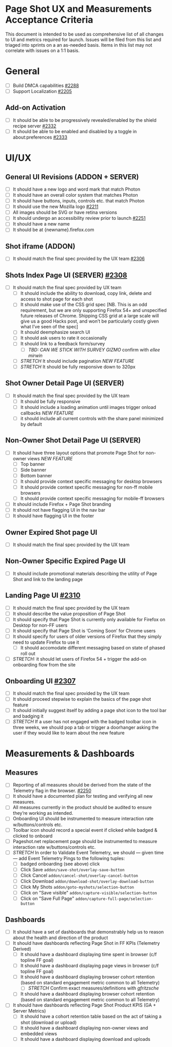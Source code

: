 # Page Shot UX and Measurements Acceptance Criteria

This document is intended to be used as comprehensive list of all changes to UI
and metrics required for launch. Issues will be filed from this list and
triaged into sprints on a an as-needed basis. Items in this list may not
correlate with issues on a 1:1 basis.

# General
- [ ] Build DMCA capabilities [#2288](https://github.com/mozilla-services/pageshot/issues/2288)
- [ ] Support Localization [#2205](https://github.com/mozilla-services/pageshot/issues/2205)

## Add-on Activation
- [ ] It should be able to be progressively revealed/enabled by the shield recipe server [#2332](https://github.com/mozilla-services/pageshot/issues/2332)
- [ ] It should be able to be enabled and disabled by a toggle in about:preferences [#2333](https://github.com/mozilla-services/pageshot/issues/2333)

# UI/UX

## General UI Revisions (ADDON + SERVER)
- [ ] It should have a new logo and word mark that match Photon
- [ ] It should have an overall color system that matches Photon
- [ ] It should have buttons, inputs, controls etc. that match Photon
- [ ] It should use the new Mozilla logo [#2211](https://github.com/mozilla-services/pageshot/issues/2211)
- [ ] All images should be SVG or have retina versions
- [ ] It should undergo an accessibility review prior to launch [#2251](https://github.com/mozilla-services/pageshot/issues/2251)
- [ ] It should have a new name
- [ ] It should be at {newname}.firefox.com

## Shot iframe (ADDON)
- [ ] It should match the final spec provided by the UX team [#2306](https://github.com/mozilla-services/pageshot/issues/2306)

## Shots Index Page UI (SERVER) [#2308](https://github.com/mozilla-services/pageshot/issues/2308)
- [ ] It should match the final spec provided by UX team
  - [ ] It should include the ability to download, copy link, delete and access to shot page for each shot
  - [ ] It should make use of the CSS grid spec [NB. This is an odd requirement, but we are only supporting Firefox 54+ and unspecified future releases of Chrome. Shipping CSS grid at a large scale will give us a good Hacks post, and won’t be particularly costly given what I’ve seen of the spec]
  - [ ] It should deemphasize search UI
  - [ ] It should ask users to rate it occasionally
  - [ ] It should link to a feedback form/survey
    - [ ] *TBD: CAN WE STICK WITH SURVEY GIZMO* confirm with *ellee mirwin*
  - [ ] *STRETCH* It should include pagination *NEW FEATURE*
  - [ ] *STRETCH* It should be fully responsive down to 320px

## Shot Owner Detail Page UI (SERVER)
- [ ] It should match the final spec provided by the UX team
  - [ ] It should be fully responsive
  - [ ] It should include a loading animation until images trigger onload callbacks *NEW FEATURE*
  - [ ] it should include all current controls with the share panel minimized by default

## Non-Owner Shot Detail Page UI (SERVER)
  - [ ] It should have three layout options that promote Page Shot for non-owner views *NEW FEATURE*
    - [ ] Top banner
    - [ ] Side banner
    - [ ] Bottom banner
    - [ ] It should provide context specific messaging for desktop browsers
    - [ ] It should provide context specific messaging for non-ff mobile browsers
    - [ ] It should provide context specific messaging for mobile-ff browsers
  - [ ] It should include Firefox + Page Shot branding
  - [ ] It should not have flagging UI in the nav bar
  - [ ] It should have flagging UI in the footer

## Owner Expired Shot page UI
- [ ] It should match the final spec provided by the UX team

## Non-Owner Specific Expired Page UI
- [ ] It should include promotional materials describing the utility of Page Shot and link to the landing page

## Landing Page UI [#2310](https://github.com/mozilla-services/pageshot/issues/2310)
- [ ] It should match the final spec provided by the UX team
- [ ] It should describe the value proposition of Page Shot
- [ ] It should specify that Page Shot is currently only available for Firefox on Desktop for non-FF users
- [ ] It should specify that Page Shot is ‘Coming Soon’ for Chrome users
- [ ] It should specify for users of older versions of Firefox that they simply need to update Firefox to use it
  - [ ] It should accomodate different messaging based on state of phased roll out
- [ ] *STRETCH:* it should let users of Firefox 54 + trigger the add-on onboarding flow from the site

## Onboarding UI [#2307](https://github.com/mozilla-services/pageshot/issues/2307)
- [ ] It should match the final spec provided by the UX team
- [ ] It should proceed stepwise to explain the basics of the page shot feature
- [ ] It should initially suggest itself by adding a page shot icon to the tool bar and badging it
- [ ] *STRETCH* If a user has not engaged with the badged toolbar icon in three weeks, we should pop a tab or trigger a doorhanger asking the user if they would like to learn about the new feature

# Measurements & Dashboards

## Measures
- [ ] Reporting of all measures should be derived from the state of the Telemetry flag in the browser. [#2250](https://github.com/mozilla-services/pageshot/issues/2250)
- [ ] It should have a documented plan for testing and verifying all new measures.
- [ ] All measures currently in the product should be audited to ensure they’re working as intended.
- [ ] Onboarding UI should be instrumented to measure interaction rate w/buttons/controls etc.
- [ ] Toolbar icon should record a special event if clicked while badged & clicked to onboard
- [ ] Pageshot.net replacement page should be instrumented to measure interaction rate w/buttons/controls etc.
- [ ] *STRETCH* In order to Validate Event Telemetry, we should — given time — add  Event Telemetry Pings to the following tuples:
  - [ ] badged onboarding (see above) click
  - [ ] Click Save `addon/save-shot/overlay-save-button`
  - [ ] Click Cancel `addon/cancel-shot/overlay-cancel-button`
  - [ ] Click Download `addon/download-shot/overlay-download-button`
  - [ ] Click My Shots `addon/goto-myshots/selection-button`
  - [ ] Click on "Save visible" `addon/capture-visible/selection-button`
  - [ ] Click on "Save Full Page" `addon/capture-full-page/selection-button`

## Dashboards
- [ ] It should have a set of dashboards that demonstrably help us to reason about the health and direction of the product
- [ ] It should have dashboards reflecting Page Shot in FF KPIs (Telemetry Derived)
  - [ ] It should have a dashboard displaying time spent in browser (c/f topline FF goal)
  - [ ] It should have a dashboard displaying page views in browser (c/f topline FF goal)
  - [ ] It should have a dashboard displaying browser cohort retention (based on standard engagement metric common to all Telemetry)
    - [ ] *STRETCH* Confirm exact measures/definitions with *gfritzsche*
  - [ ] It should have a dashboard displaying browser cohort retention (based on standard engagement metric common to all Telemetry)
- [ ] It should have dashboards reflecting Page Shot Product KPIS (GA + Server Metrics)
  - [ ] It should have a cohort retention table based on the act of taking a shot (download or upload)
  - [ ] It should have a dashboard displaying non-owner views and embedded views
  - [ ] It should have a dashboard displaying download and uploads

